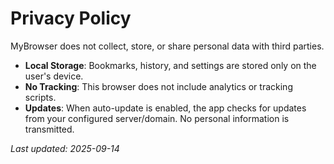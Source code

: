 # Privacy Policy

MyBrowser does not collect, store, or share personal data with third parties.  

- **Local Storage**: Bookmarks, history, and settings are stored only on the user's device.  
- **No Tracking**: This browser does not include analytics or tracking scripts.  
- **Updates**: When auto-update is enabled, the app checks for updates from your configured server/domain. No personal information is transmitted.  

_Last updated: 2025-09-14_
